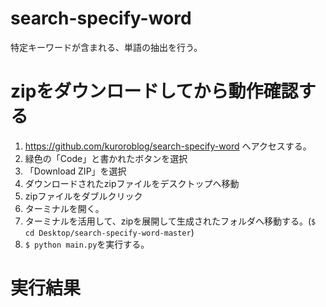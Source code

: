 # search-specify-word
特定キーワードが含まれる、単語の抽出を行う。

# zipをダウンロードしてから動作確認する

1. https://github.com/kuroroblog/search-specify-word へアクセスする。
2. 緑色の「Code」と書かれたボタンを選択
3. 「Download ZIP」を選択
4. ダウンロードされたzipファイルをデスクトップへ移動
5. zipファイルをダブルクリック
6. ターミナルを開く。
7. ターミナルを活用して、zipを展開して生成されたフォルダへ移動する。(`$ cd Desktop/search-specify-word-master`)
8. `$ python main.py`を実行する。

# 実行結果
